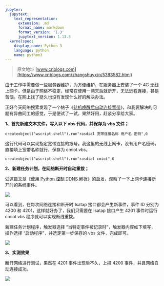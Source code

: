 ```yaml
---
jupyter:
  jupytext:
    text_representation:
      extension: .md
      format_name: markdown
      format_version: '1.3'
      jupytext_version: 1.13.8
  kernelspec:
    display_name: Python 3
    language: python
    name: python3
---
```


> 原文地址 [www.cnblogs.com](https://www.cnblogs.com/zhangshuyx/p/5383582.html)

由于工作中需要做一些服务器维护，为方便维护，在服务器上安装了一个 4G 无线上网卡。但是由于网络不稳定，经常在使用一两天后就断开，无法远程连接，甚是苦恼。在网上找了挺久也没有发现什么好的解决办法。

正好今天网络搜索发现了一个帖子《[待机唤醒后自动连接宽带](http://www.cnblogs.com/eineseite/archive/2009/06/16/1504247.html)》，和我要解决的问题有异曲同工的感觉，于是便试了一试，果然好用，赶紧分享给大家。

**1、首先新建文本文件，写入以下 vbs 代码，并保存为 vbs 文件；**

```
createobject("wscript.shell").run"rasdial 宽带连接名称 用户名 密码",0

```

这行代码可以实现指定宽带连接的拨号。我这里的无线上网卡，没有用户名密码，直接填上宽带名称就行，保存为 cmiot.vbs。

```
createobject("wscript.shell").run"rasdial cmiot",0

```

**2、新建任务计划，在网络断开时自动重拨；**

受这篇文章《[使用 Python 控制 DDNS 解析](https://www.forzw.com/archives/745)》的启发，观察了一下上网卡连接断开时的系统事件。

[![](https://images2015.cnblogs.com/blog/487962/201604/487962-20160412174049895-445662515.png)](http://images2015.cnblogs.com/blog/487962/201604/487962-20160412174043738-1199131914.png)

可以看到，在每次网络连接和断开时 Isatap 接口都会产生新事件，事件 ID 分别为 4200 和 4201，这样就好办了，我们只需要在 Isatap 接口产生 4201 事件时运行 cmiot.vbs 程序就可以实现断线重拨。

新建任务计划程序，触发器选择 “当特定事件被记录时”，触发器内容如下填写，操作选择 “启动程序”，并选定第一步保存的 vbs 文件，完成即可。

[![](https://images2015.cnblogs.com/blog/487962/201604/487962-20160412174055254-640580522.png)](http://images2015.cnblogs.com/blog/487962/201604/487962-20160412174051910-1194806338.png)

**3、实测效果**

断开网络进行测试，果然在 4201 事件出现后不久，上报 4200 事件，并且网络自动连接成功。

[![](https://images2015.cnblogs.com/blog/487962/201604/487962-20160412174101566-1170001798.png)](http://images2015.cnblogs.com/blog/487962/201604/487962-20160412174100238-687223802.png)
